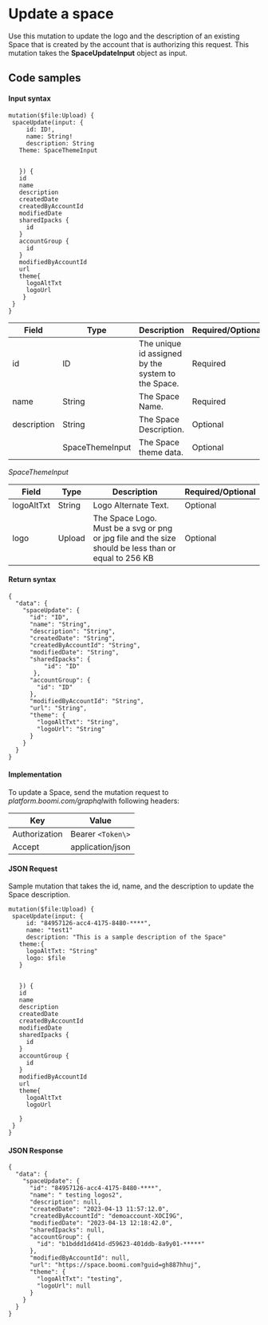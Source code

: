 # Update a space 

<head>
  <meta name="guidename" content="Spaces"/>
  <meta name="context" content="GUID-aa1a0f83-8e4b-4265-8f96-acef5919ce08"/>
</head>


Use this mutation to update the logo and the description of an existing Space that is created by the account that is authorizing this request. This mutation takes the **SpaceUpdateInput** object as input.

## Code samples 

#### Input syntax

``` {#codeblock_o43_sns_zxb}
mutation($file:Upload) {
 spaceUpdate(input: {
     id: ID!,
     name: String!
     description: String
   Theme: SpaceThemeInput
 
 
   }) {
   id
   name
   description
   createdDate
   createdByAccountId
   modifiedDate
   sharedIpacks {
     id
   }
   accountGroup {
     id
   }
   modifiedByAccountId
   url
   theme{
     logoAltTxt
     logoUrl
    }
 }
}

```

|Field|Type|Description|Required/Optional|
|-----|----|-----------|-----------------|
|id|ID|The unique id assigned by the system to the Space.|Required|
|name|String|The Space Name.|Required|
|description|String|The Space Description.|Optional|
| |SpaceThemeInput|The Space theme data.|Optional|


*SpaceThemeInput*

|Field|Type|Description|Required/Optional|
|-----|----|-----------|-----------------|
|logoAltTxt|String|Logo Alternate Text.|Optional|
|logo|Upload|The Space Logo. Must be a svg or png or jpg file and the size should be less than or equal to 256 KB |Optional|



#### Return syntax

``` {#codeblock_txd_z4s_zxb}
{
  "data": {
    "spaceUpdate": {
      "id": "ID",
      "name": "String",
      "description": "String",
      "createdDate": "String",
      "createdByAccountId": "String",
      "modifiedDate": "String",
      "sharedIpacks": {
          "id": "ID"
       },
      "accountGroup": {
        "id": "ID"
      },
      "modifiedByAccountId": "String",
      "url": "String",
      "theme": {
        "logoAltTxt": "String",
        "logoUrl": "String"
      }
    }
  }
}

```

#### Implementation

To update a Space, send the mutation request to *platform.boomi.com/graphql*with following headers:

|Key|Value|
|---|-----|
|Authorization|Bearer `<Token\>`|
|Accept|application/json|

#### JSON Request

Sample mutation that takes the id, name, and the description to update the Space description.

``` {#codeblock_qcx_hps_zxb}
mutation($file:Upload) {
 spaceUpdate(input: {
     id: "84957126-acc4-4175-8480-****",
     name: "test1"
     description: "This is a sample description of the Space"
   theme:{
     logoAltTxt: "String"
     logo: $file
   }
 
 
   }) {
   id
   name
   description
   createdDate
   createdByAccountId
   modifiedDate
   sharedIpacks {
     id
   }
   accountGroup {
     id
   }
   modifiedByAccountId
   url
   theme{
     logoAltTxt
     logoUrl
 
   }
 }
}

```

#### JSON Response

``` {#codeblock_q1j_mps_zxb}
{
  "data": {
    "spaceUpdate": {
      "id": "84957126-acc4-4175-8480-****",
      "name": " testing logos2",
      "description": null,
      "createdDate": "2023-04-13 11:57:12.0",
      "createdByAccountId": "demoaccount-XOCI9G",
      "modifiedDate": "2023-04-13 12:18:42.0",
      "sharedIpacks": null,
      "accountGroup": {
        "id": "b1bddd1dd41d-d59623-401ddb-8a9y01-*****"
      },
      "modifiedByAccountId": null,
      "url": "https://space.boomi.com?guid=gh887hhuj",
      "theme": {
        "logoAltTxt": "testing",
        "logoUrl": null
      }
    }
  }
}

```